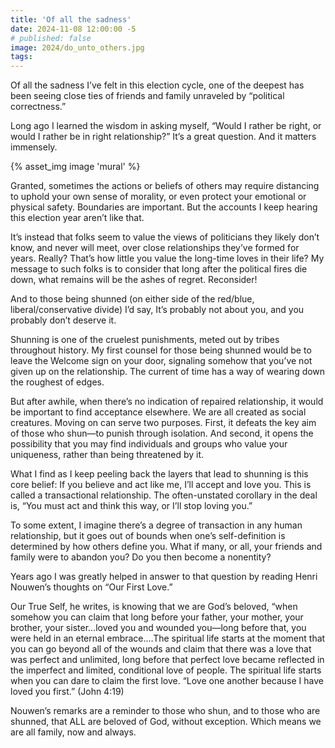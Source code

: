 ```yaml
---
title: 'Of all the sadness'
date: 2024-11-08 12:00:00 -5
# published: false
image: 2024/do_unto_others.jpg
tags:
---
```

Of all the sadness I’ve felt in this election cycle, one of the deepest has
been seeing close ties of friends and family unraveled by “political
correctness.”

Long ago I learned the wisdom in asking myself, “Would I rather be right, or
would I rather be in right relationship?” It’s a great question. And it matters
immensely.

<!-- excerpt -->
{% asset_img image 'mural' %}

Granted, sometimes the actions or beliefs of others may require distancing to
uphold your own sense of morality, or even protect your emotional or physical
safety. Boundaries are important. But the accounts I keep hearing this election
year aren’t like that.  

It’s instead that folks seem to value the views of politicians they likely
don’t know, and never will meet, over close relationships they’ve formed for
years. Really? That’s how little you value the long-time loves in their life?
My message to such folks is to consider that long after the political fires die
down, what remains will be the ashes of regret. Reconsider! 

And to those being shunned (on either side of the red/blue,
liberal/conservative divide) I’d say, It’s probably not about you, and you
probably don’t deserve it.

Shunning is one of the cruelest punishments, meted out by tribes throughout
history. My first counsel for those being shunned would be to leave the Welcome
sign on your door, signaling somehow that you’ve not given up on the
relationship. The current of time has a way of wearing down the roughest of
edges. 

But after awhile, when there’s no indication of repaired relationship, it would
be important to find acceptance elsewhere. We are all created as social
creatures. Moving on can serve two purposes. First, it defeats the key aim of
those who shun—to punish through isolation. And second, it opens the
possibility that you may find individuals and groups who value your uniqueness,
rather than being threatened by it. 

What I find as I keep peeling back the layers that lead to shunning is this
core belief: If you believe and act like me, I’ll accept and love you. This is
called a transactional relationship. The often-unstated corollary in the deal
is, “You must act and think this way, or I’ll stop loving you.” 

To some extent, I imagine there’s a degree of transaction in any human
relationship, but it goes out of bounds when one’s self-definition is
determined by how others define you. What if many, or all, your friends and
family were to abandon you? Do you then become a nonentity? 

Years ago I was greatly helped in answer to that question by reading Henri
Nouwen’s thoughts on “Our First Love.” 

Our True Self, he writes, is knowing that we are God’s beloved, “when somehow
you can claim that long before your father, your mother, your brother, your
sister…loved you and wounded you—long before that, you were held in an eternal
embrace.…The spiritual life starts at the moment that you can go beyond all of
the wounds and claim that there was a love that was perfect and unlimited, long
before that perfect love became reflected in the imperfect and limited,
conditional love of people. The spiritual life starts when you can dare to
claim the first love. “Love one another because I have loved you first.”  (John
4:19)

Nouwen’s remarks are a reminder to those who shun, and to those who are
shunned, that ALL are beloved of God, without exception. Which means we are all
family, now and always.

